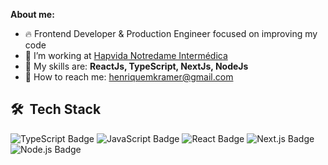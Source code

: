 **About me:**

- 🔥 Frontend Developer & Production Engineer focused on improving my code
- 🔭 I’m working at [Hapvida Notredame Intermédica]([https://wefit.com.br/](https://www.hapvida.com.br/site/))
- 🚀  My skills are: **ReactJs, TypeScript, NextJs, NodeJs**
- 📧  How to reach me: henriquemkramer@gmail.com
 
## 🛠 &nbsp;Tech Stack

![TypeScript Badge](https://img.shields.io/badge/TypeScript-3178C6?logo=typescript&logoColor=fff&style=flat)
![JavaScript Badge](https://img.shields.io/badge/JavaScript-F7DF1E?logo=javascript&logoColor=000&style=flat)
![React Badge](https://img.shields.io/badge/React-61DAFB?logo=react&logoColor=000&style=flat)
![Next.js Badge](https://img.shields.io/badge/Next.js-000?logo=nextdotjs&logoColor=fff&style=flat)
![Node.js Badge](https://img.shields.io/badge/Node.js-5FA04E?logo=nodedotjs&logoColor=fff&style=flat)

 
